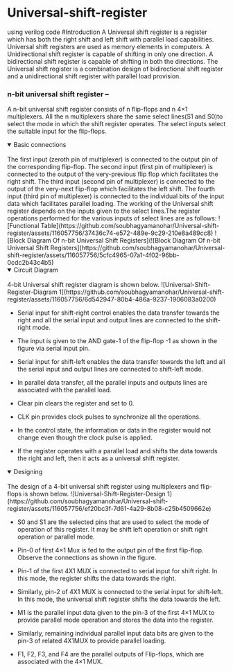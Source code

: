 # Universal-shift-register
using verilog code
#Introduction 
A Universal shift register is a register which has both the right shift and left shift with parallel load capabilities. Universal shift registers are used as memory elements in computers. A Unidirectional shift register is capable of shifting in only one direction. A bidirectional shift register is capable of shifting in both the directions. The Universal shift register is a combination design of bidirectional shift register and a unidirectional shift register with parallel load provision.
### n-bit universal shift register –
A n-bit universal shift register consists of n flip-flops and n 4×1 multiplexers. All the n multiplexers share the same select lines(S1 and S0)to select the mode in which the shift register operates. The select inputs select the suitable input for the flip-flops.
<details open>
<summary>Basic connections</summary>
<br>The first input (zeroth pin of multiplexer) is connected to the output pin of the corresponding flip-flop.
The second input (first pin of multiplexer) is connected to the output of the very-previous flip flop which facilitates the right shift.
The third input (second pin of multiplexer) is connected to the output of the very-next flip-flop which facilitates the left shift.
The fourth input (third pin of multiplexer) is connected to the individual bits of the input data which facilitates parallel loading.
The working of the Universal shift register depends on the inputs given to the select lines.The register operations performed for the various inputs of select lines are as follows:
![Functional Table](https://github.com/soubhagyamanohar/Universal-shift-register/assets/116057756/37436c74-e572-489e-9c29-210e8a489cc8) 
![Block Diagram Of n-bit Universal Shift Registers](![Block Diagram Of n-bit Universal Shift Registers](https://github.com/soubhagyamanohar/Universal-shift-register/assets/116057756/5cfc4965-07a1-4f02-96bb-0cdc2b43c4b5)
</details>
<details open>
<summary>Circuit Diagram</summary>
<br>4-bit Universal shift register diagram is shown below.
![Universal-Shift-Register-Diagram 1](https://github.com/soubhagyamanohar/Universal-shift-register/assets/116057756/6d542947-80b4-486a-9237-1906083a0200)

  
  * Serial input for shift-right control enables the data transfer towards the right and all the serial input and output lines are connected to the shift-right mode.
  

* The input is given to the AND gate-1 of the flip-flop -1 as shown in the figure via serial input pin.

  
* Serial input for shift-left enables the data transfer towards the left and all the serial input and output lines are connected to shift-left mode.


* In parallel data transfer, all the parallel inputs and outputs lines are associated with the parallel load.


* Clear pin clears the register and set to 0.


* CLK pin provides clock pulses to synchronize all the operations.


* In the control state, the information or data in the register would not change even though the clock pulse is applied.


* If the register operates with a parallel load and shifts the data towards the right and left, then it acts as a universal shift register.

</details>
<details open>
<summary>Designing</summary>
<br>The design of a 4-bit universal shift register using multiplexers and flip-flops is shown below.
![Universal-Shift-Register-Design 1](https://github.com/soubhagyamanohar/Universal-shift-register/assets/116057756/ef20bc3f-7d61-4a29-8b08-c25b4509662e)

* S0 and S1 are the selected pins that are used to select the mode of operation of this register. It may be shift left operation or shift right operation or parallel mode.


* Pin-0 of first 4×1 Mux is fed to the output pin of the first flip-flop. Observe the connections as shown in the figure.


* Pin-1 of the first 4X1 MUX is connected to serial input for shift right. In this mode, the register shifts the data towards the right.


* Similarly, pin-2 of 4X1 MUX is connected to the serial input for shift-left. In this mode, the universal shift register shifts the data towards the left.


* M1 is the parallel input data given to the pin-3 of the first 4×1 MUX to provide parallel mode operation and stores the data into the register.


* Similarly, remaining individual parallel input data bits are given to the pin-3 of related 4X1MUX to provide parallel loading.


* F1, F2, F3, and F4 are the parallel outputs of Flip-flops, which are associated with the 4×1 MUX.
</details>
